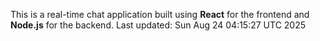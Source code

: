 This is a real-time chat application built using **React** for the frontend and **Node.js** for the backend.
Last updated: Sun Aug 24 04:15:27 UTC 2025
